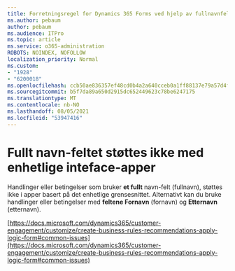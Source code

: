 ```yaml
---
title: Forretningsregel for Dynamics 365 Forms ved hjelp av fullnavnfelt som ikke kan avsendes
ms.author: pebaum
author: pebaum
ms.audience: ITPro
ms.topic: article
ms.service: o365-administration
ROBOTS: NOINDEX, NOFOLLOW
localization_priority: Normal
ms.custom:
- "1928"
- "6200018"
ms.openlocfilehash: ccb50ae836357ef48cd0b4a2a640cceb0a1ff88137e79a57d4fcd9027994ce45
ms.sourcegitcommit: b5f7da89a650d2915dc652449623c78be6247175
ms.translationtype: MT
ms.contentlocale: nb-NO
ms.lasthandoff: 08/05/2021
ms.locfileid: "53947416"
---
```

# <a name="full-name-field-not-supported-with-unified-inteface-apps"></a>Fullt navn-feltet støttes ikke med enhetlige inteface-apper

Handlinger eller betingelser som bruker **et fullt** navn-felt (fullnavn), støttes ikke i apper basert på det enhetlige grensesnittet. Alternativt kan du bruke handlinger eller betingelser med **feltene Fornavn** (fornavn) og **Etternavn** (etternavn).

[https://docs.microsoft.com/dynamics365/customer-engagement/customize/create-business-rules-recommendations-apply-logic-form#common-issues](https://docs.microsoft.com/dynamics365/customer-engagement/customize/create-business-rules-recommendations-apply-logic-form#common-issues)
